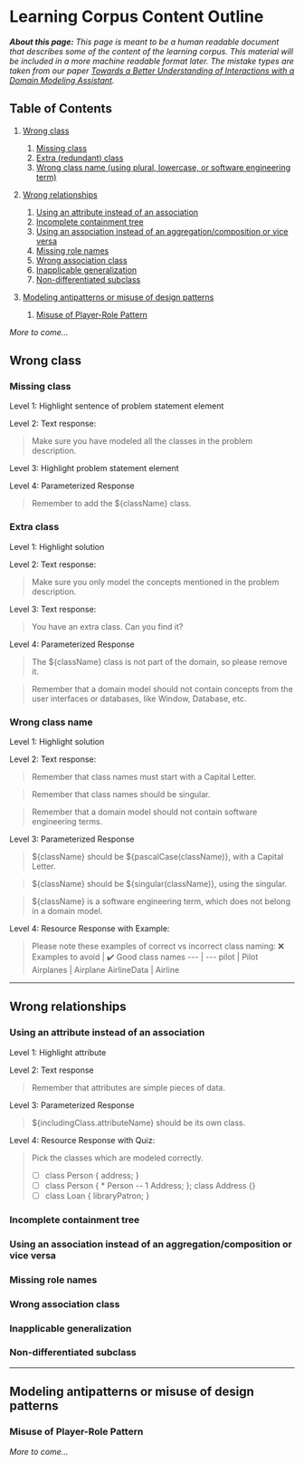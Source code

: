 # Learning Corpus Content Outline

_**About this page:** This page is meant to be a human readable document
that describes some of the content of the learning corpus. This material
will be included in a more machine readable format later. The mistake 
types are taken from our paper [Towards a Better Understanding of Interactions with a Domain Modeling Assistant](https://doi.org/10.1145/3417990.3418742)._

## Table of Contents

1. [Wrong class](#wrong-class)
   1. [Missing class](#missing-class)
   1. [Extra (redundant) class](#extra-class)
   1. [Wrong class name (using plural, lowercase, or software engineering term)](#wrong-class-name)

1. [Wrong relationships](#wrong-relationships)
   1. [Using an attribute instead of an association](#using-an-attribute-instead-of-an-association)
   1. [Incomplete containment tree](#incomplete-containment-tree)
   1. [Using an association instead of an aggregation/composition or vice versa](#using-an-association-instead-of-an-aggregationcomposition-or-vice-versa)
   1. [Missing role names](#missing-role-names)
   1. [Wrong association class](#wrong-association-class)
   1. [Inapplicable generalization](#inapplicable-generalization)
   1. [Non-differentiated subclass](#non-differentiated-subclass)

1. [Modeling antipatterns or misuse of design patterns](#modeling-antipatterns-or-misuse-of-design-patterns)
   1. [Misuse of Player-Role Pattern](#misuse-of-player-role-Pattern)


_More to come..._


## Wrong class

### Missing class

Level 1: Highlight sentence of problem statement element

Level 2: Text response:

> Make sure you have modeled all the classes in the problem description.

Level 3: Highlight problem statement element

Level 4: Parameterized Response

> Remember to add the ${className} class.

### Extra class

Level 1: Highlight solution

Level 2: Text response:

> Make sure you only model the concepts mentioned in the problem description.

Level 3: Text response:

> You have an extra class. Can you find it?

Level 4: Parameterized Response

> The ${className} class is not part of the domain, so please remove it.

> Remember that a domain model should not contain concepts from the user interfaces or databases, like Window, Database, etc.

### Wrong class name

Level 1: Highlight solution

Level 2: Text response:

> Remember that class names must start with a Capital Letter.

> Remember that class names should be singular.

> Remember that a domain model should not contain software engineering terms.

Level 3: Parameterized Response

> ${className} should be ${pascalCase(className)}, with a Capital Letter.

> ${className} should be ${singular(className)}, using the singular.

> ${className} is a software engineering term, which does not belong in a domain model.

Level 4: Resource Response with Example:

> Please note these examples of correct vs incorrect class naming:
> :x: Examples to avoid | :heavy_check_mark: Good class names
> --- | ---
> pilot | Pilot
> Airplanes | Airplane 
> AirlineData | Airline

___

## Wrong relationships

### Using an attribute instead of an association

Level 1: Highlight attribute

Level 2: Text response

> Remember that attributes are simple pieces of data.

Level 3: Parameterized Response

> ${includingClass.attributeName} should be its own class.

Level 4: Resource Response with Quiz:

> Pick the classes which are modeled correctly.
>
> - [ ] class Person { address; }
> - [ ] class Person { * Person -- 1 Address; }; class Address {}
> - [ ] class Loan { libraryPatron; }


### Incomplete containment tree



### Using an association instead of an aggregation/composition or vice versa



### Missing role names


### Wrong association class


### Inapplicable generalization


### Non-differentiated subclass


___

## Modeling antipatterns or misuse of design patterns

### Misuse of Player-Role Pattern



_More to come..._
